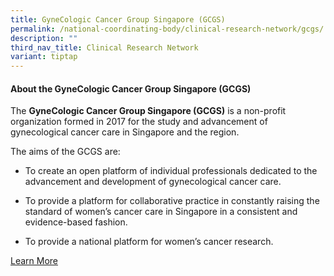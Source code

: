 ```yaml
---
title: GyneCologic Cancer Group Singapore (GCGS)
permalink: /national-coordinating-body/clinical-research-network/gcgs/
description: ""
third_nav_title: Clinical Research Network
variant: tiptap
---
```

<h4><strong>About the GyneCologic Cancer Group Singapore (GCGS)</strong></h4><p>The <strong>GyneCologic Cancer Group Singapore (GCGS)</strong> is a non-profit organization formed in 2017 for the study and advancement of gynecological cancer care in Singapore and the region.</p><p>The aims of the GCGS are:</p><ul data-tight="true" class="tight"><li><p>To create an open platform of individual professionals dedicated to the advancement and development of gynecological cancer care.</p></li><li><p>To provide a platform for collaborative practice in constantly raising the standard of women’s cancer care in Singapore in a consistent and evidence-based fashion.</p></li><li><p>To provide a national platform for women’s cancer research.</p></li></ul><p><a href="/gcgs/about-gcgs/" rel="noopener noreferrer nofollow" target="_blank">Learn More</a></p>